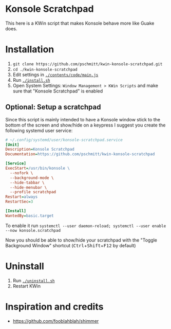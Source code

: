 # Konsole Scratchpad

This here is a KWin script that makes Konsole behave more like Guake does.

# Installation

1. `git clone https://github.com/pschmitt/kwin-konsole-scratchpad.git`
2. `cd ./kwin-konsole-scratchpad`
3. Edit settings in [`./contents/code/main.js`](./contents/code/main.js)
4. Run [`./install.sh`](./install.sh)
5. Open System Settings: `Window Management > KWin Scripts` and make sure that "Konsole Scratchpad" is enabled

## Optional: Setup a scratchpad

Since this script is mainly intended to have a Konsole window stick to the
bottom of the screen and show/hide on a keypress I suggest you create the 
following systemd user service:

```ini
# ~/.config/systemd/user/konsole-scratchpad.service
[Unit]
Description=Konsole Scratchpad
Documentation=https://github.com/pschmitt/kwin-konsole-scratchpad

[Service]
ExecStart=/usr/bin/konsole \
  --nofork \
  --background-mode \
  --hide-tabbar \
  --hide-menubar \
  --profile scratchpad
Restart=always
RestartSec=3

[Install]
WantedBy=basic.target
```

To enable it run 
`systemctl --user daemon-reload; systemctl --user enable --now konsole.scratchpad`

Now you should be able to show/hide your scratchpad with the 
"Toggle Background Window" shortcut 
(<kbd>Ctrl</kbd>+<kbd>Shift</kbd>+<kbd>F12</kbd> by default)

# Uninstall

1. Run [`./uninstall.sh`](./uninstall.sh)
2. Restart KWin

# Inspiration and credits

- https://github.com/fooblahblah/shimmer
